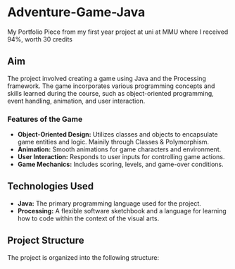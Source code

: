 # Adventure-Game-Java
My Portfolio Piece from my first year project at uni at MMU where I received 94%, worth 30 credits

## Aim
The project involved creating a game using Java and the Processing framework. The game incorporates various programming concepts and skills learned during the course, such as object-oriented programming, event handling, animation, and user interaction.

### Features of the Game

- **Object-Oriented Design:** Utilizes classes and objects to encapsulate game entities and logic. Mainily through Classes & Polymorphism.
- **Animation:** Smooth animations for game characters and environment.
- **User Interaction:** Responds to user inputs for controlling game actions.
- **Game Mechanics:** Includes scoring, levels, and game-over conditions.


## Technologies Used

- **Java:** The primary programming language used for the project.
- **Processing:** A flexible software sketchbook and a language for learning how to code within the context of the visual arts.

## Project Structure

The project is organized into the following structure:

